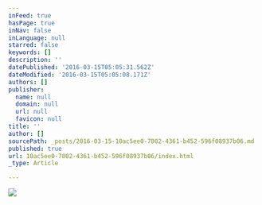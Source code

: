 ```yaml
---
inFeed: true
hasPage: true
inNav: false
inLanguage: null
starred: false
keywords: []
description: ''
datePublished: '2016-03-15T05:05:31.562Z'
dateModified: '2016-03-15T05:05:08.171Z'
authors: []
publisher:
  name: null
  domain: null
  url: null
  favicon: null
title: ''
author: []
sourcePath: _posts/2016-03-15-10ac5ee0-7002-4361-b452-596f08937b06.md
published: true
url: 10ac5ee0-7002-4361-b452-596f08937b06/index.html
_type: Article

---
```

![](https://the-grid-user-content.s3-us-west-2.amazonaws.com/0485d37b-9b46-4bfc-84b8-5fede45b8534.jpg)
